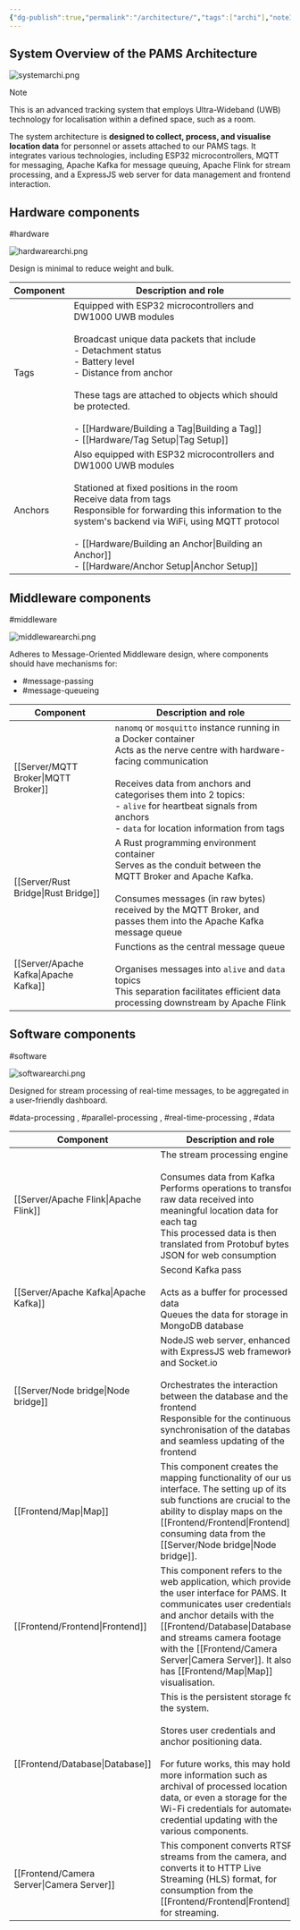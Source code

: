 ```yaml
---
{"dg-publish":true,"permalink":"/architecture/","tags":["archi"],"noteIcon":""}
---
```


## System Overview of the PAMS Architecture

![systemarchi.png](/img/user/Attachments/archi/systemarchi.png)

> [!note]
> This is an advanced tracking system that employs Ultra-Wideband (UWB) technology for localisation within a defined space, such as a room. 

The system architecture is **designed to collect, process, and visualise location data** for personnel or assets attached to our PAMS tags. It integrates various technologies, including ESP32 microcontrollers, MQTT for messaging, Apache Kafka for message queuing, Apache Flink for stream processing, and a ExpressJS web server for data management and frontend interaction.

## Hardware components

#hardware 

![hardwarearchi.png](/img/user/Attachments/archi/hardwarearchi.png)

Design is minimal to reduce weight and bulk.

| Component | Description and role                                                                                                                                                                                                                                                                                        |
| --------- | ----------------------------------------------------------------------------------------------------------------------------------------------------------------------------------------------------------------------------------------------------------------------------------------------------------- |
| Tags      | Equipped with ESP32 microcontrollers and DW1000 UWB modules<br><br>Broadcast unique data packets that include<br>  - Detachment status<br>  - Battery level<br>  - Distance from anchor<br><br>These tags are attached to objects which should be protected.<br><br>- [[Hardware/Building a Tag\|Building a Tag]]<br>- [[Hardware/Tag Setup\|Tag Setup]] |
| Anchors   | Also equipped with ESP32 microcontrollers and DW1000 UWB modules<br><br>Stationed at fixed positions in the room<br>Receive data from tags<br>Responsible for forwarding this information to the system's backend via WiFi, using MQTT protocol<br><br>- [[Hardware/Building an Anchor\|Building an Anchor]]<br>- [[Hardware/Anchor Setup\|Anchor Setup]]       |

## Middleware components

#middleware 

![middlewarearchi.png](/img/user/Attachments/archi/middlewarearchi.png)

Adheres to Message-Oriented Middleware design, where components should have mechanisms for:

- #message-passing 
- #message-queueing

| Component        | Description and role                                                                                                                                                                                                                                                                               |
| ---------------- | -------------------------------------------------------------------------------------------------------------------------------------------------------------------------------------------------------------------------------------------------------------------------------------------------- |
| [[Server/MQTT Broker\|MQTT Broker]]  | `nanomq` or `mosquitto` instance running in a Docker container<br>Acts as the nerve centre with hardware-facing communication<br><br>Receives data from anchors and categorises them into 2 topics:<br>- `alive` for heartbeat signals from anchors<br>- `data` for location information from tags |
| [[Server/Rust Bridge\|Rust Bridge]]  | A Rust programming environment container<br>Serves as the conduit between the MQTT Broker and Apache Kafka.<br><br>Consumes messages (in raw bytes) received by the MQTT Broker, and passes them into the Apache Kafka message queue                                                               |
| [[Server/Apache Kafka\|Apache Kafka]] | Functions as the central message queue<br><br>Organises messages into `alive` and `data` topics<br>This separation facilitates efficient data processing downstream by Apache Flink                                                                                                                |

## Software components

#software 

![softwarearchi.png](/img/user/Attachments/archi/softwarearchi.png)

Designed for stream processing of real-time messages, to be aggregated in a user-friendly dashboard.

#data-processing , #parallel-processing , #real-time-processing , #data 

| Component         | Description and role                                                                                                                                                                                                                                                                                                       |
| ----------------- | -------------------------------------------------------------------------------------------------------------------------------------------------------------------------------------------------------------------------------------------------------------------------------------------------------------------------- |
| [[Server/Apache Flink\|Apache Flink]]  | The stream processing engine<br><br>Consumes data from Kafka<br>Performs operations to transform raw data received into meaningful location data for each tag<br>This processed data is then translated from Protobuf bytes to JSON for web consumption                                                                    |
| [[Server/Apache Kafka\|Apache Kafka]]  | Second Kafka pass<br><br>Acts as a buffer for processed data<br>Queues the data for storage in a MongoDB database                                                                                                                                                                                                          |
| [[Server/Node bridge\|Node bridge]]   | NodeJS web server, enhanced with ExpressJS web framework and Socket.io<br><br>Orchestrates the interaction between the database and the frontend<br>Responsible for the continuous synchronisation of the database and seamless updating of the frontend                                                                   |
| [[Frontend/Map\|Map]]           | This component creates the mapping functionality of our user interface. The setting up of its sub functions are crucial to the ability to display maps on the [[Frontend/Frontend\|Frontend]], consuming data from the [[Server/Node bridge\|Node bridge]].                                                                                                       |
| [[Frontend/Frontend\|Frontend]]      | This component refers to the web application, which provides the user interface for PAMS. It communicates user credentials and anchor details with the [[Frontend/Database\|Database]], and streams camera footage with the [[Frontend/Camera Server\|Camera Server]]. It also has [[Frontend/Map\|Map]] visualisation.                                                             |
| [[Frontend/Database\|Database]]      | This is the persistent storage for the system.<br><br>Stores user credentials and anchor positioning data.<br><br>For future works, this may hold more information such as archival of processed location data, or even a storage for the Wi-Fi credentials for automated credential updating with the various components. |
| [[Frontend/Camera Server\|Camera Server]] | This component converts RTSP streams from the camera, and converts it to HTTP Live Streaming (HLS) format, for consumption from the [[Frontend/Frontend\|Frontend]] for streaming.                                                                                                                                                            |

